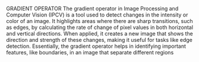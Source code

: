 GRADIENT OPERATOR The gradient operator in Image Processing and Computer Vision (IPCV) is a tool used to detect changes in the intensity or color of an image. 
It highlights areas where there are sharp transitions, such as edges, by calculating the rate of change of pixel values in both horizontal and vertical directions.
When applied, it creates a new image that shows the direction and strength of these changes, making it useful for tasks like edge detection. Essentially,
the gradient operator helps in identifying important features, like boundaries, in an image that separate different regions

